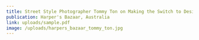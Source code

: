 ```yaml
---
title: Street Style Photographer Tommy Ton on Making the Switch to Design
publication: Harper's Bazaar, Australia
link: uploads/sample.pdf
image: /uploads/harpers_bazaar_tommy_ton.jpg
---
```

